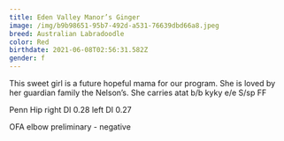```yaml
---
title: Eden Valley Manor’s Ginger
image: /img/b9b98651-95b7-492d-a531-76639dbd66a8.jpeg
breed: Australian Labradoodle
color: Red
birthdate: 2021-06-08T02:56:31.582Z
gender: f
---
```

This sweet girl is a future hopeful mama for our program. She is loved by her guardian family the Nelson’s. She carries atat b/b kyky e/e S/sp FF

Penn Hip right DI 0.28 left DI 0.27

OFA elbow preliminary  - negative